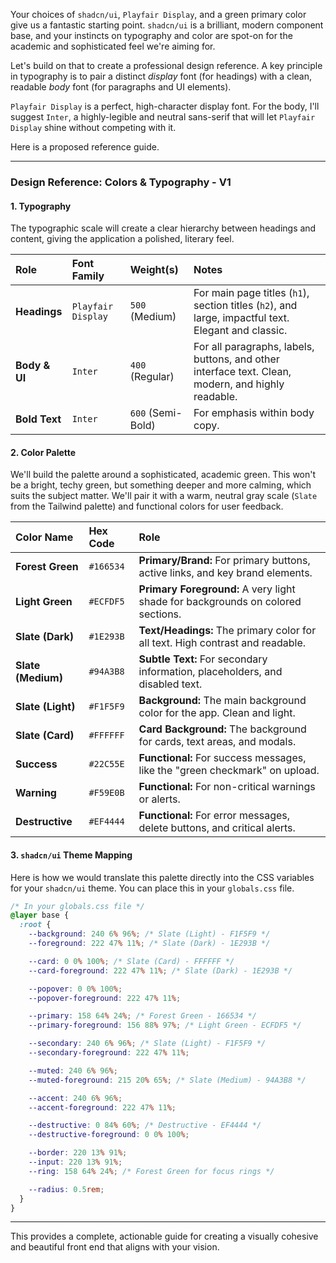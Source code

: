 Your choices of `shadcn/ui`, `Playfair Display`, and a green primary color give us a fantastic starting point. `shadcn/ui` is a brilliant, modern component base, and your instincts on typography and color are spot-on for the academic and sophisticated feel we're aiming for.

Let's build on that to create a professional design reference. A key principle in typography is to pair a distinct *display* font (for headings) with a clean, readable *body* font (for paragraphs and UI elements).

`Playfair Display` is a perfect, high-character display font. For the body, I'll suggest `Inter`, a highly-legible and neutral sans-serif that will let `Playfair Display` shine without competing with it.

Here is a proposed reference guide.

-----

### Design Reference: Colors & Typography - V1

#### 1\. Typography

The typographic scale will create a clear hierarchy between headings and content, giving the application a polished, literary feel.

| Role          | Font Family         | Weight(s)        | Notes                                                                                             |
| :------------ | :------------------ | :--------------- | :------------------------------------------------------------------------------------------------ |
| **Headings** | `Playfair Display`  | `500` (Medium)   | For main page titles (`h1`), section titles (`h2`), and large, impactful text. Elegant and classic. |
| **Body & UI** | `Inter`             | `400` (Regular)  | For all paragraphs, labels, buttons, and other interface text. Clean, modern, and highly readable. |
| **Bold Text** | `Inter`             | `600` (Semi-Bold)| For emphasis within body copy.                                                                    |

#### 2\. Color Palette

We'll build the palette around a sophisticated, academic green. This won't be a bright, techy green, but something deeper and more calming, which suits the subject matter. We'll pair it with a warm, neutral gray scale (`Slate` from the Tailwind palette) and functional colors for user feedback.

| Color Name        | Hex Code      | Role                                                                    |
| :---------------- | :------------ | :---------------------------------------------------------------------- |
| **Forest Green** | `#166534`     | **Primary/Brand:** For primary buttons, active links, and key brand elements. |
| **Light Green** | `#ECFDF5`     | **Primary Foreground:** A very light shade for backgrounds on colored sections. |
| **Slate (Dark)** | `#1E293B`     | **Text/Headings:** The primary color for all text. High contrast and readable. |
| **Slate (Medium)**| `#94A3B8`     | **Subtle Text:** For secondary information, placeholders, and disabled text. |
| **Slate (Light)** | `#F1F5F9`     | **Background:** The main background color for the app. Clean and light.    |
| **Slate (Card)** | `#FFFFFF`     | **Card Background:** The background for cards, text areas, and modals.     |
| **Success** | `#22C55E`     | **Functional:** For success messages, like the "green checkmark" on upload.   |
| **Warning** | `#F59E0B`     | **Functional:** For non-critical warnings or alerts.                       |
| **Destructive** | `#EF4444`     | **Functional:** For error messages, delete buttons, and critical alerts.    |

#### 3\. `shadcn/ui` Theme Mapping

Here is how we would translate this palette directly into the CSS variables for your `shadcn/ui` theme. You can place this in your `globals.css` file.

```css
/* In your globals.css file */
@layer base {
  :root {
    --background: 240 6% 96%; /* Slate (Light) - F1F5F9 */
    --foreground: 222 47% 11%; /* Slate (Dark) - 1E293B */

    --card: 0 0% 100%; /* Slate (Card) - FFFFFF */
    --card-foreground: 222 47% 11%; /* Slate (Dark) - 1E293B */

    --popover: 0 0% 100%;
    --popover-foreground: 222 47% 11%;

    --primary: 158 64% 24%; /* Forest Green - 166534 */
    --primary-foreground: 156 88% 97%; /* Light Green - ECFDF5 */

    --secondary: 240 6% 96%; /* Slate (Light) - F1F5F9 */
    --secondary-foreground: 222 47% 11%;

    --muted: 240 6% 96%;
    --muted-foreground: 215 20% 65%; /* Slate (Medium) - 94A3B8 */

    --accent: 240 6% 96%;
    --accent-foreground: 222 47% 11%;

    --destructive: 0 84% 60%; /* Destructive - EF4444 */
    --destructive-foreground: 0 0% 100%;

    --border: 220 13% 91%;
    --input: 220 13% 91%;
    --ring: 158 64% 24%; /* Forest Green for focus rings */

    --radius: 0.5rem;
  }
}
```

-----

This provides a complete, actionable guide for creating a visually cohesive and beautiful front end that aligns with your vision.
